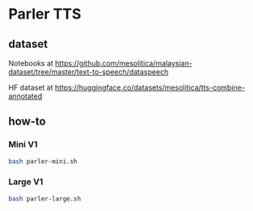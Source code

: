 # Parler TTS

## dataset

Notebooks at https://github.com/mesolitica/malaysian-dataset/tree/master/text-to-speech/dataspeech

HF dataset at https://huggingface.co/datasets/mesolitica/tts-combine-annotated

## how-to

### Mini V1

```bash
bash parler-mini.sh
```

### Large V1

```bash
bash parler-large.sh
```
